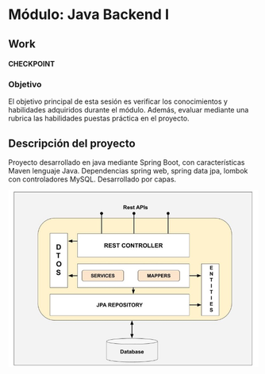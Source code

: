 # Módulo: Java Backend I

## Work

#### CHECKPOINT

### Objetivo
El objetivo principal de esta sesión es verificar los conocimientos y habilidades adquiridos durante el módulo. Además, evaluar mediante una rubrica las habilidades puestas práctica en el proyecto.

## Descripción del proyecto 

Proyecto desarrollado en java mediante Spring Boot, con características Maven lenguaje Java. Dependencias spring web, spring data jpa, lombok con controladores MySQL. 
Desarrollado por capas. 

![Capas](https://github.com/yessespinosa/gtic/blob/master/capas.jpg)
